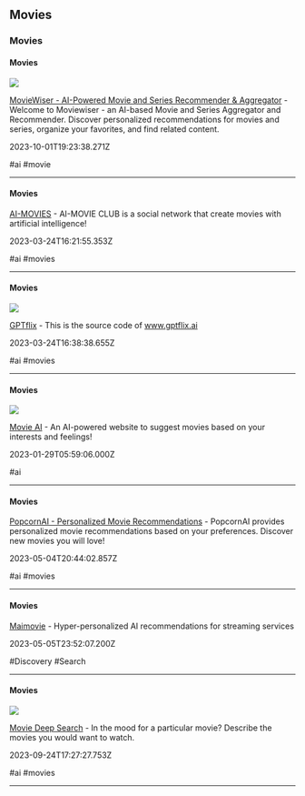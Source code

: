 ## Movies

### Movies

#### Movies

![](https://moviewiser.com/src/assets/images/logos/logo192.png)

[MovieWiser - AI-Powered Movie and Series Recommender & Aggregator](https://moviewiser.com/) - Welcome to Moviewiser - an AI-based Movie and Series Aggregator and Recommender. Discover personalized recommendations for movies and series, organize your favorites, and find related content.

2023-10-01T19:23:38.271Z

#ai #movie

---

#### Movies

[AI-MOVIES](https://www.ai-movie.club/ai-movies) - AI-MOVIE CLUB is a social network that create movies with artificial intelligence!

2023-03-24T16:21:55.353Z

#ai #movies

---

#### Movies

![](https://storage.googleapis.com/s4a-prod-share-preview/default/st_app_screenshot_image/1763e2ec-6aba-47a7-9940-ce6434d3d265/Home_Page.png)

[GPTflix](https://gptflix.streamlit.app) - This is the source code of www.gptflix.ai

2023-03-24T16:38:38.655Z

#ai #movies

---

#### Movies

![](https://movieai.michaelcasa.com/opengraph.png)

[Movie AI](https://movieai.michaelcasa.com) - An AI-powered website to suggest movies based on your interests and feelings!

2023-01-29T05:59:06.000Z

#ai

---

#### Movies

[PopcornAI - Personalized Movie Recommendations](https://popcornai.xyz) - PopcornAI provides personalized movie recommendations based on your preferences. Discover new movies you will love!

2023-05-04T20:44:02.857Z

#ai #movies

---

#### Movies

[Maimovie](https://moveworks.com) - Hyper-personalized AI recommendations for streaming services

2023-05-05T23:52:07.200Z

#Discovery #Search

---

#### Movies

![](https://deepsearch.mycelebs.com/assets/images/og_img_deepsearch_maimovie.jpg)

[Movie Deep Search](https://deepsearch.mycelebs.com/movie) - In the mood for a particular movie? Describe the movies you would want to watch.

2023-09-24T17:27:27.753Z

#ai #movies

---
